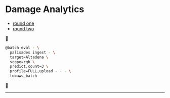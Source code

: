 # Damage Analytics

- [round one](./damage-analytics-round-one.md)
- [round two](./damage-analytics-round-two.md)

🚧

```bash
@batch eval - \
  palisades ingest - \
  target=Altadena \
  scope=rgb \
  predict,count=3 \
  profile=FULL,upload - - - \
  to=aws_batch
```

🚧

---


